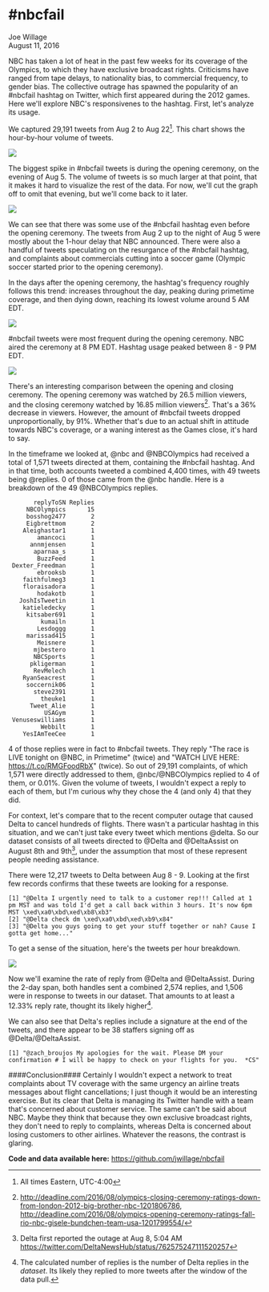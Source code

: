 # \#nbcfail
Joe Willage  
August 11, 2016  



NBC has taken a lot of heat in the past few weeks for its coverage of the Olympics, to which they have exclusive broadcast rights. Criticisms have ranged from tape delays, to nationality bias, to commercial frequency, to gender bias. The collective outrage has spawned the popularity of an #nbcfail hashtag on Twitter, which first appeared during the 2012 games. Here we'll explore NBC's responsivenes to the hashtag. First, let's analyze its usage.  







We captured 29,191 tweets from Aug 2 to Aug 22[^1]. This chart shows the hour-by-hour volume of tweets.

![](figure/full-1.png)

The biggest spike in #nbcfail tweets is during the opening ceremony, on the evening of Aug 5. The volume of tweets is so much larger at that point, that it makes it hard to visualize the rest of the data. For now, we'll cut the graph off to omit that evening, but we'll come back to it later.  

![](figure/except-opening-1.png)


We can see that there was some use of the #nbcfail hashtag even before the opening ceremony. The tweets from Aug 2 up to the night of Aug 5 were mostly about the 1-hour delay that NBC announced. There were also a handful of tweets speculating on the resurgance of the #nbcfail hashtag, and complaints about commercials cutting into a soccer game (Olympic soccer started prior to the opening ceremony).  

In the days after the opening ceremony, the hashtag's frequency roughly follows this trend: increases throughout the day, peaking during primetime coverage, and then dying down, reaching its lowest volume around 5 AM EDT.  

![](figure/daily-activity-1.png)

\#nbcfail tweets were most frequent during the opening ceremony. NBC aired the ceremony at 8 PM EDT. Hashtag usage peaked between 8 - 9 PM EDT.  

![](figure/during-opening-1.png)

There's an interesting comparison between the opening and closing ceremony. The opening ceremony was watched by 26.5 million viewers, and the closing ceremony watched by 16.85 million viewers[^2]. That's a 36% decrease in viewers. However, the amount of #nbcfail tweets dropped unproportionally, by 91%. Whether that's due to an actual shift in attitude towards NBC's coverage, or a waning interest as the Games close, it's hard to say.  





In the timeframe we looked at, @nbc and @NBCOlympics had received a total of 1,571 tweets directed at them, containing the #nbcfail hashtag. And in that time, both accounts tweeted a combined 4,400 times, with 49 tweets being @replies. 0 of those came from the @nbc handle. Here is a breakdown of the 49 @NBCOlympics replies.  




```
       replyToSN Replies
     NBCOlympics      15
     bosshog2477       2
     Eigbrettmom       2
    Aleighastar1       1
        amancoci       1
      annmjensen       1
       aparnaa_s       1
        BuzzFeed       1
 Dexter_Freedman       1
        ebrooksb       1
    faithfulmeg3       1
    floraisadora       1
        hodakotb       1
   JoshIsTweetin       1
    katieledecky       1
     kitsaber691       1
         kumailn       1
        Lesdoggg       1
     marissad415       1
        Meisnere       1
       mjbestero       1
       NBCSports       1
      pkligerman       1
       RevMelech       1
    RyanSeacrest       1
     soccernik06       1
       steve2391       1
         theuke1       1
      Tweet_Alie       1
          USAGym       1
 Venuseswilliams       1
         Webbilt       1
    YesIAmTeeCee       1
```

4 of those replies were in fact to #nbcfail tweets. They reply "The race is LIVE tonight on @NBC, in Primetime" (twice) and "WATCH LIVE HERE: https://t.co/RMGFoodRbX" (twice). So out of 29,191 complaints, of which 1,571 were directly addressed to them, @nbc/\@NBCOlympics replied to 4 of them, or 0.01%. Given the volume of tweets, I wouldn't expect a reply to each of them, but I'm curious why they chose the 4 (and only 4) that they did.  

For context, let's compare that to the recent computer outage that caused Delta to cancel hundreds of flights. There wasn't a particular hashtag in this situation, and we can't just take every tweet which mentions @delta. So our dataset consists of all tweets directed to @Delta and @DeltaAssist on August 8th and 9th[^3], under the assumption that most of these represent people needing assistance. 





There were 12,217 tweets to Delta between Aug 8 - 9. Looking at the first few records confirms that these tweets are looking for a response. 


```
[1] "@Delta I urgently need to talk to a customer rep!!! Called at 1 pm MST and was told I'd get a call back within 3 hours. It's now 6pm MST \xed\xa0\xbd\xed\xb8\xb3"
[2] "@Delta check dm \xed\xa0\xbd\xed\xb9\x84"                                                                                                                    
[3] "@Delta you guys going to get your stuff together or nah? Cause I gotta get home..."                                                                   
```

To get a sense of the situation, here's the tweets per hour breakdown.  

![](figure/delta-tweets-1.png)






Now we'll examine the rate of reply from @Delta and @DeltaAssist. During the 2-day span, both handles sent a combined 2,574 replies, and 1,506 were in response to tweets in our dataset. That amounts to at least a 12.33% reply rate, thought its likely higher[^4].



We can also see that Delta's replies include a signature at the end of the tweets, and there appear to be 38 staffers signing off as @Delta/\@DeltaAssist.


```
[1] "@zach_broujos My apologies for the wait. Please DM your confirmation # I will be happy to check on your flights for you.  *CS"
```

####Conclusion####
Certainly I wouldn't expect a network to treat complaints about TV coverage with the same urgency an airline treats messages about flight cancellations; I just though it would be an interesting exercise. But its clear that Delta is managing its Twitter handle with a team that's concerned about customer service. The same can't be said about NBC. Maybe they think that because they own exclusive broadcast rights, they don't need to reply to complaints, whereas Delta is concerned about losing customers to other airlines. Whatever the reasons, the contrast is glaring.  

**Code and data available here:** https://github.com/jwillage/nbcfail

[^1]: All times Eastern, UTC-4:00
[^2]: http://deadline.com/2016/08/olympics-closing-ceremony-ratings-down-from-london-2012-big-brother-nbc-1201806786, http://deadline.com/2016/08/olympics-opening-ceremony-ratings-fall-rio-nbc-gisele-bundchen-team-usa-1201799554/ 
[^3]: Delta first reported the outage at Aug 8, 5:04 AM https://twitter.com/DeltaNewsHub/status/762575247111520257
[^4]: The calculated number of replies is the number of Delta replies in the *dataset*. Its likely they replied to more tweets after the window of the data pull. 
